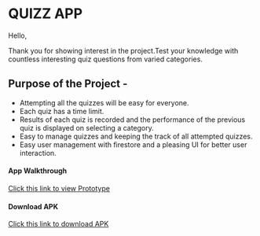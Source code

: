 # QUIZZ APP

Hello,

Thank you for showing interest in the project.Test your knowledge with countless interesting quiz questions from varied categories.

## Purpose of the Project -

- Attempting all the quizzes will be easy for everyone.
- Each quiz has a time limit. 
- Results of each quiz is recorded and the performance of the previous quiz is displayed on selecting a category. 
- Easy to manage quizzes and keeping the track of all attempted quizzes.
- Easy user management with firestore and a pleasing UI for better user interaction.


#### App Walkthrough
[Click this link to view Prototype](https://rohitsingh37014.invisionapp.com/public/share/4613FBRST2#screens/477280518)


#### Download APK
[Click this link to download APK](https://drive.google.com/file/d/1eX-dwHvThFspdUtYcpAQLyZfGxGsTYCz/view?usp=sharing)
